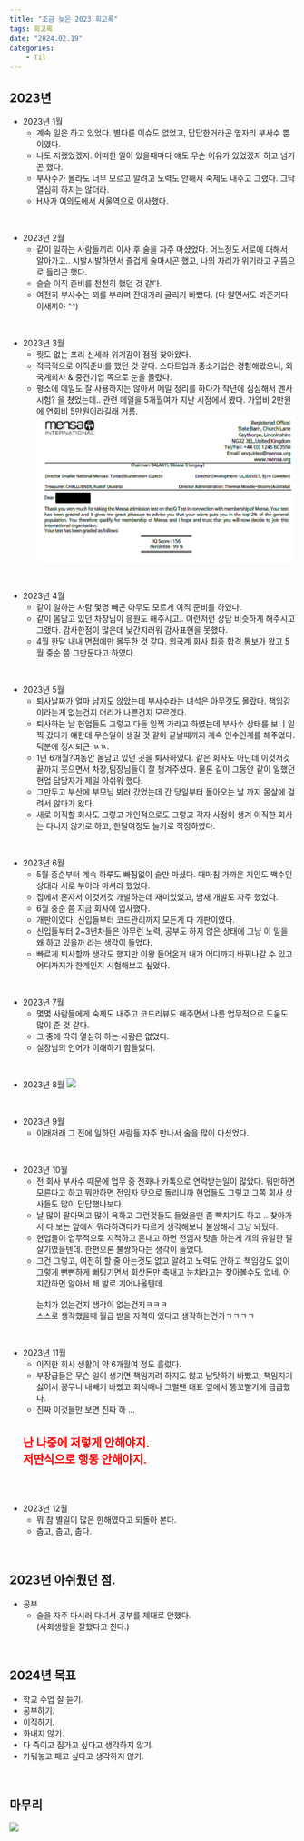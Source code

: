 ```yaml
---
title: "조금 늦은 2023 회고록"
tags: 회고록
date: "2024.02.19"
categories: 
    - Til
---
```


## 2023년
- 2023년 1월
    - 계속 일은 하고 있었다. 별다른 이슈도 없었고, 답답한거라곤 옆자리 부사수 뿐이였다.
    - 나도 저랬었겠지. 어떠한 일이 있을때마다 얘도 무슨 이유가 있었겠지 하고 넘기곤 했다.
    - 부사수가 몰라도 너무 모르고 알려고 노력도 안해서 숙제도 내주고 그랬다. 그닥 열심히 하지는 않더라.
    - H사가 여의도에서 서울역으로 이사했다.

<br>

- 2023년 2월
    - 같이 일하는 사람들끼리 이사 후 술을 자주 마셨었다. 어느정도 서로에 대해서 알아가고.. 시발시발하면서 즐겁게 술마시곤 했고, 나의 자리가 위기라고 귀뜸으로 들리곤 했다.
    - 슬슬 이직 준비를 천천히 했던 것 같다.
    - 여전히 부사수는 꾀를 부리며 잔대가리 굴리기 바빴다. (다 알면서도 봐준거다 이새끼야 ^^)

<br>

- 2023년 3월
    - 뭣도 없는 프리 신세라 위기감이 점점 찾아왔다.
    - 적극적으로 이직준비를 했던 것 같다. 스타트업과 중소기업은 경험해봤으니, 외국계회사 & 중견기업 쪽으로 눈을 돌렸다.
    - 평소에 메일도 잘 사용하지는 않아서 메일 정리를 하다가 작년에 심심해서 멘사 시험? 을 쳤었는데.. 관련 메일을 5개월여가 지난 시점에서 봤다. 가입비 2만원에 연회비 5만원이라길래 거름.
    ![](/assets/images/mensa.png)

<br>

- 2023년 4월
    - 같이 일하는 사람 몇명 빼곤 아무도 모르게 이직 준비를 하였다.
    - 같이 몸담고 있던 차장님이 응원도 해주시고.. 이런저런 상담 비슷하게 해주시고 그랬다. 감사한점이 많은데 낯간지러워 감사표현을 못했다.
    - 4월 한달 내내 면접에만 몰두한 것 같다. 외국계 회사 최종 합격 통보가 왔고 5월 중순 쯤 그만둔다고 하였다.

<br>

- 2023년 5월
    - 퇴사날짜가 얼마 남지도 않았는데 부사수라는 녀석은 아무것도 몰랐다. 책임감이라는게 없는건지 머리가 나쁜건지 모르겠다.
    - 퇴사하는 날 현업들도 그렇고 다들 일찍 가라고 하였는데 부사수 상태를 보니 일찍 갔다가 얘한테 무슨일이 생길 것 같아 끝날때까지 계속 인수인계를 해주었다. 덕분에 정시퇴근 ㄳㄳ.
    - 1년 6개월?여동안 몸담고 있던 곳을 퇴사하였다. 같은 회사도 아닌데 이것저것 끝까지 웃으면서 차장,팀장님들이 잘 챙겨주셨다. 물론 같이 그동안 같이 일했던 현업 담당자가 제일 아쉬워 했다.
    - 그만두고 부산에 부모님 뵈러 갔었는데 간 당일부터 돌아오는 날 까지 몸살에 걸려서 앓다가 왔다.
    - 새로 이직할 회사도 그렇고 개인적으로도 그렇고 각자 사정이 생겨 이직한 회사는 다니지 않기로 하고, 한달여정도 놀기로 작정하였다.

<br>

- 2023년 6월
    - 5월 중순부터 계속 하루도 빠짐없이 술만 마셨다. 때마침 가까운 지인도 백수인 상태라 서로 부어라 마셔라 했었다.
    - 집에서 혼자서 이것저것 개발하는데 재미있었고, 밤새 개발도 자주 했었다.
    - 6월 중순 쯤 지금 회사에 입사했다.
    - 개판이였다. 신입들부터 코드관리까지 모든게 다 개판이였다.
    - 신입들부터 2~3년차들은 아무런 노력, 공부도 하지 않은 상태에 그냥 이 일을 왜 하고 있을까 라는 생각이 들었다.
    - 빠르게 퇴사할까 생각도 했지만 이왕 들어온거 내가 어디까지 바꿔나갈 수 있고 어디까지가 한계인지 시험해보고 싶었다.

<br>

- 2023년 7월
    - 몇몇 사람들에게 숙제도 내주고 코드리뷰도 해주면서 나름 업무적으로 도움도 많이 준 것 같다.
    - 그 중에 딱히 열심히 하는 사람은 없었다.
    - 실장님의 언어가 이해하기 힘들었다.

<br>

- 2023년 8월
    ![](https://i.pinimg.com/564x/5a/fe/a3/5afea329e5e22fdbf154474ccf278780.jpg)

<br>

- 2023년 9월
    - 이래저래 그 전에 일하던 사람들 자주 만나서 술을 많이 마셨었다.

<br>

- 2023년 10월
    - 전 회사 부사수 때문에 업무 중 전화나 카톡으로 연락받는일이 많았다. 뭐만하면 모른다고 하고 뭐만하면 전임자 탓으로 돌리니까 현업들도 그렇고 그쪽 회사 상사들도 많이 답답했나보다.
    - 날 많이 팔아먹고 많이 욕하고 그런것들도 들었을땐 좀 빡치기도 하고 .. 찾아가서 다 보는 앞에서 뭐라하려다가 다르게 생각해보니 불쌍해서 그냥 놔뒀다. 
    - 현업들이 업무적으로 지적하고 혼내고 하면 전임자 탓을 하는게 걔의 유일한 필살기였을텐데. 한편으론 불쌍하다는 생각이 들었다. 
    - 그건 그렇고, 여전히 할 줄 아는것도 없고 알려고 노력도 안하고 책임감도 없이 그렇게 뻔뻔하게 뻐팅기면서 회삿돈만 축내고 눈치라고는 찾아볼수도 없네. 어지간하면 알아서 제 발로 기어나올텐데.<br><br> 눈치가 없는건지 생각이 없는건지ㅋㅋㅋ<br>스스로 생각했을때 월급 받을 자격이 있다고 생각하는건가ㅋㅋㅋㅋ

<br>

- 2023년 11월
    - 이직한 회사 생활이 약 6개월여 정도 흘렀다.
    - 부장급들은 무슨 일이 생기면 책임지려 하지도 않고 남탓하기 바빴고, 책임지기 싫어서 꽁무니 내빼기 바빴고 회식때나 그럴땐 대표 옆에서 똥꼬빨기에 급급했다.
    - 진짜 이것들만 보면 진짜 하 ...
    <br>
    <br>
    <strong style="font-size: 20px; color: red;">난 나중에 저렇게 안해야지. <br>저딴식으로 행동 안해야지.</strong>

<br>
<br>

- 2023년 12월
    - 뭐 참 별일이 많은 한해였다고 되돌아 본다.
    - 춥고, 춥고, 춥다.

<br>

## 2023년 아쉬웠던 점.
- 공부
    - 술을 자주 마시러 다녀서 공부를 제대로 안했다.<br>(사회생활을 잘했다고 친다.)

<br>

## 2024년 목표
- 학교 수업 잘 듣기.
- 공부하기.
- 이직하기.
- 화내지 않기.
- 다 죽이고 집가고 싶다고 생각하지 않기.
- 가둬놓고 패고 싶다고 생각하지 않기.

<br>

## 마무리
![](http://jjaltoon.gallery/wp-content/uploads/2019/02/1-1.png)